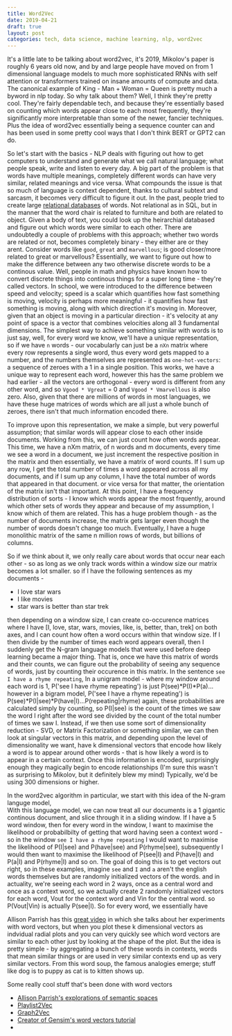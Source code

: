```yaml
---
title: Word2Vec
date: 2019-04-21
draft: true
layout: post
categories: tech, data science, machine learning, nlp, word2vec
---
```


It's a little late to be talking about word2vec, it's 2019, Mikolov's paper is roughly 6 years old now, and by and large people have moved on from 1 dimensional language models to much more sophisticated RNNs with self attention or transformers trained on insane amounts of compute and data. The canonical example of King - Man + Woman = Queen is pretty much a byword in nlp today. So why talk about them? Well, I think they're pretty cool. They're fairly dependable tech, and because they're essentially based on counting which words appear close to each most frequently, they're significantly more interpretable than some of the newer, fancier techniques. Plus the idea of word2vec essentially being a sequence counter can and has been used in some pretty cool ways that I don't think BERT or GPT2 can do. 

So let's start with the basics - NLP deals with figuring out how to get computers to understand and generate what we call natural language; what people speak, write and listen to every day. A big part of the problem is that words have multiple meanings, completely different words can have very similar, related meanings and vice versa. What compounds the issue is that so much of language is context dependent, thanks to cultural subtext and sarcasm, it becomes very difficult to figure it out. In the past, people tried to create large [relational databases](https://wordnet.princeton.edu/) of words. Not relational as in SQL, but in the manner that the word chair is related to furniture and both are related to object. Given a body of text, you could look up the heirarchial databased and figure out which words were similar to each other. There are undoubtedly a couple of problems with this approach; whether two words are related or not, becomes completely binary - they either are or they arent. Consider words like `good`, `great` and `marvellous`; is good closer/more related to great or marvellous? Essentially, we want to figure out how to make the difference between any two otherwise discrete words to be a continous value. Well, people in math and physics have known how to convert discrete things into continous things for a super long time - they're called vectors. In school, we were introduced to the difference between speed and velocity; speed is a scalar which quantifies how fast something is moving, velocity is perhaps more meaningful - it quantifies how fast something is moving, along with which direction it's moving in. Moreover, given that an object is moving in a particular direction - it's velocity at any point of space is a vector that combines velocities along all 3 fundamental dimensions. The simplest way to achieve something similar with words is to just say, well, for every word we know, we'll have a unique representation, so if we have `n` words - our vocabularly can just be a `nXn` matrix where every row represents a single word, thus every word gets mapped to a number, and the numbers themselves are represented as `one-hot-vectors`: a sequence of zeroes with a 1 in a single position. 
This works, we have a unique way to represent each word, however this has the same problem we had earlier - all the vectors are orthogonal - every word is different from any other word, and so `Vgood * Vgreat` = 0 and `Vgood * Vmarvellous` is also zero. Also, given that there are millions of words in most languages, we have these huge matrices of words which are all just a whole bunch of zeroes, there isn't that much information encoded there. 

To improve upon this representation, we make a simple, but very powerful assumption; that similar words will appear close to each other inside documents. Working from this, we can just count how often words appear. This time, we have a nXm matrix, of n words and m documents, every time we see a word in a document, we just increment the respective position in the matrix and then essentially, we have a matrix of word counts.  If I sum up any row, I get the total number of times a word appeared across all my documents, and if I sum up any column, I have the total number of words that appeared in that document. or vice versa for that matter, the orientation of the matrix isn't that important. At this point, I have a frequency distribution of sorts - I know which words appear the most frquently, around which other sets of words they appear and because of my assumption, I know which of them are related. This has a huge problem though - as the number of documents increase, the matrix gets larger even though the number of words doesn't change too much. Eventually, I have a huge monolithic matrix of the same n million rows of words, but billions of columns. 

So if we think about it, we only really care about words that occur near each other - so as long as we only track words within a window size our matrix becomes a lot smaller. so if I have the following sentences as my documents - 

* I love star wars
* I like movies
* star wars is better than star trek

then depending on a window size, I can create co-occurence matrices where I have [I, love, star, wars, movies, like, is, better, than, trek] on both axes, and I can count how often a word occurs within that window size. If I then divide by the number of times each word appears overall, then I suddenly get the N-gram language models that were used before deep learning became a major thing. 
That is, once we have this matrix of words and their counts, we can figure out the probability of seeing any sequence of words, just by counting their occurence in this matrix. In the sentence `see I have a rhyme repeating`, 
In a unigram model - where my window around each word is 1, P('see I have  rhyme repeating') is just P(see)*P(I)*P(a)... however in a bigram model, P('see I have a rhyme repeating') is P(see)*P(I|see)*P(have|I)...P(repeating|rhyme) again, these probabilities are calculated simply by counting, so P(I|see) is the count of the times we saw the word I right after the word see divided by the count of the total number of times we saw I.
Instead, if we then use some sort of dimensionality reduction - SVD, or Matrix Factorization or something similar, we can then look at singular vectors in this matrix, and depending upon the level of dimensionality we want, have  k dimensional vectors that encode how likely a word is to appear around other words - that is how likely a word is to appear in a certain context. Once this information is encoded, surprisingly enough they magically begin to encode relationships (I'm sure this wasn't as surprising to Mikolov, but it definitely blew my mind) Typically, we'd be using 300 dimensions or higher. 

In the word2vec algorithm in particular, we start with this idea of the N-gram languge model,  
With this language model, we can now treat all our documents is a 1 gigantic continous document, and slice through it in a sliding window. If I have a 5 word window, then for every word in the window, I want to maximise the likelihood or probabilbilty of getting that word having seen a context word - so in the window `see I have a rhyme repeating` I would want to maximise the likelihood of P(I|see) and P(have|see) and P(rhyme|see), subsequently I would then want to maximise the likelihood of P(see|I) and P(have|I) and P(a|I) and P(rhyme|I) and so on. The goal of doing this is to get vectors out right, so in these examples, imagine `see` and `I` and `a` aren't the english words themselves but are randomly initialized vectors of the words. and in actuality, we're seeing each word in 2 ways, once as a central word and once as a context word, so we actually create 2 randomly initialized vectors for each word, Vout for the context word and Vin for the central word. so P(Vout|Vin) is actually P(see|I). So for every word, we essentially have   


Allison Parrish has this [great video](https://youtu.be/L3D0JEA1Jdc?t=940) in which she talks about her experiments with word vectors, but when you plot these k dimensional vectors as indvidual radial plots and you can very quickly see which word vectors are similar to each other just by looking at the shape of the plot. But the idea is pretty simple - by aggregating a bunch of these words in contexts, words that mean similar things or are used in very similar contexts end up as very similar vectors. From this word soup, the famous analogies emerge; stuff like dog is to puppy as cat is to kitten shows up. 



Some really cool stuff that's been done with word vectors
 - [Allison Parrish's explorations of semantic spaces](opentranscripts.org/transcript/semantic-space-literal-robots/)
 - [Playlist2Vec](https://github.com/mattdennewitz/playlist-to-vec)
 - [Graph2Vec](https://arxiv.org/abs/1707.05005)
 - [Creator of Gensim's word vectors tutorial](https://rare-technologies.com/word2vec-tutorial/)
 - 